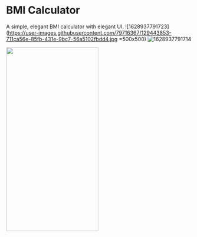 # BMI Calculator

A simple, elegant BMI calculator with elegant UI. 
![1628937791723](https://user-images.githubusercontent.com/79716367/129443853-711ca56e-85fb-431e-9bc7-56a5102fbdd4.jpg =500x500)
![1628937791714](https://user-images.githubusercontent.com/79716367/129443855-f5338e5c-fea4-4fe9-84fd-a1728293a2ef.jpg)

<img src="https://user-images.githubusercontent.com/79716367/129443853-711ca56e-85fb-431e-9bc7-56a5102fbdd4.jpg" width="250" height="500">

